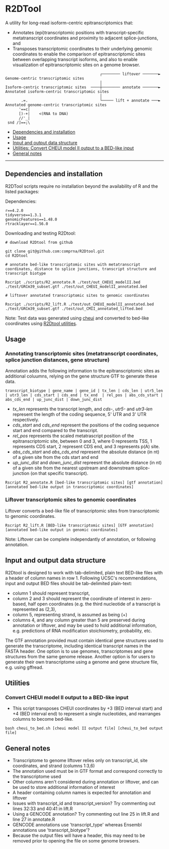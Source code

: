 # R2DTool

A utility for long-read isoform-centric epitranscriptomics that:
  - Annotates (epi)transcriptomic positions with transcript-specific metatranscript coordinates and proximity to adjacent splice-junctions, and 
  - Transposes transcriptomic coordinates to their underlying genomic coordinates to enable the comparison of epitranscriptomic sites between overlapping transcript isoforms, and also to enable visualization of epitranscriptomic sites on a genome browser.

```
                                          ┌──────── liftover ───────►   Genome-centric transcriptomic sites
                                          │
Isoform-centric transcriptomic sites  ────┼──────── annotate ───────►   Annotated isoform-centric transcriptomic sites
                                          │
       .=.                                └───── lift + annotate ───►   Annotated genome-centric transcriptomic sites
      '==c|
      [)-+|    <(RNA to DNA)
      //'_|        
 snd /]==;\                                                                                                                                                                     
```

   - [Dependencies and installation](#dependencies-and-installation)
   - [Usage](#usage)
   - [Input and output data structure](#Input-and-output-data-structure)
   - [Utilities: Convert CHEUI model II output to a BED-like input](#utilities)
   - [General notes](#general-notes)

------------------------------------------

## Dependencies and installation

R2DTool scripts require no installation beyond the availability of R and the listed packages:

Dependencies:
```
r==4.2.0
tidyverse==1.3.1
genomicFeatures==1.48.0
rtracklayer==1.56.0
```

Downloading and testing R2Dtool:

```
# download R2Dtool from github

git clone git@github.com:comprna/R2Dtool.git
cd R2Dtool

# annotate bed-like transcriptomic sites with metatranscript coordinates, distance to splice junctions, transcript structure and transcript biotype 

Rscript ./scripts/R2_annotate.R ./test/out_CHEUI_modelII.bed ./test/GRCm39_subset.gtf ./test/out_CHEUI_modelII_annotated.bed

# liftover annotated transcriptomic sites to genomic coordinates 

Rscript ./scripts/R2_lift.R ./test/out_CHEUI_modelII_annotated.bed ./test/GRCm39_subset.gtf ./test/out_CMII_annotated_lifted.bed
```

Note: Test data was generated using [cheui](https://github.com/comprna/CHEUI) and converted to bed-like coordinates using [R2Dtool utilities](https://github.com/comprna/R2Dtool/blob/main/scripts/cheui_to_bed.sh).

## Usage 

### Annotating transcriptomic sites (metatranscript coordinates, splice junction distances, gene structure)

Annotation adds the following information to the epitranscriptomic sites as additional coluumns, relying on the gene structure GTF to generate these data.

```
transcript_biotype | gene_name | gene_id | tx_len | cds_len | utr5_len | utr3_len | cds_start | cds_end | tx_end  | rel_pos | abs_cds_start | abs_cds_end | up_junc_dist | down_junc_dist
```

- *tx_len* represents the transcript length, and *cds-*, *utr5-* and *utr3-len* represent the length of the coding sequence, 5' UTR and 3' UTR respectively. 
- *cds_start* and *cds_end* represent the positions of the coding sequence start and end compared to the transcript. 
- *rel_pos* represents the scaled metatrascript position of the epitranscriptomic site, between 0 and 3, where 0 represents TSS, 1 represents CDS start, 2 represent CDS end, and 3 represents p(A) site. 
- *abs_cds_start* and *abs_cds_end* represent the absolute distance (in nt) of a given site from the cds start and end 
- *up_junc_dist* and *down_junc_dist* repreesnt the absolute distance (in nt) of a given site from the nearest upstream and downstream splice-junction (on that specific transcript).

```
Rscript R2_annotate.R [bed-like transcriptomic sites] [gtf annotation] [annotated bed-like output in transcriptomic coordinates]
```

### Liftover transcriptomic sites to genomic coordinates

Liftover converts a bed-like file of transcriptomic sites from transcriptomic to genomic coordinates. 

```
Rscript R2_lift.R [BED-like transcriptomic sites] [GTF annotation] [annotated bed-like output in genomic coordinates]
```

Note: Liftover can be complete independantly of annotation, or following annotation. 

## Input and output data structure

R2Dtool is designed to work with tab-delimited, plain text BED-like files with a header of column names in row 1. Following UCSC's recommendations, input and output BED files should be tab-delimited plain-text: 

- column 1 should represent transcript, 
- column 2 and 3 should represent the coordinate of interest in zero-based, half open coordinates (e.g. the third nucleotide of a transcript is represented as (2,3),
- column 5, representing strand, is assumed as being (+)
- columns 4, and any column greater than 5 are preserved during annotation or liftover, and may be used to hold additional information, e.g. predictions of RNA modification stoichiometry, probability, etc. 

The GTF annotation provided must contain identical gene structures used to generate the transcriptome, including identical transcript names in the FASTA header. One option is to use genomes, transcriptomes and gene structures from the same genome release. Another option is for users to generate their own transcriptome using a genome and gene structure file, e.g. using gffread.  

## Utilities
### Convert CHEUI model II output to a BED-like input

- This script transposes CHEUI coordinates by +3 (BED interval start) and +4 (BED interval end) to represent a single nucleotides, and rearranges columns to become bed-like. 

```
bash cheui_to_bed.sh [cheui model II output file] [cheui_to_bed output file]
```

## General notes
- Transcriptome to genome liftover relies only on transcript_id, site coordinates, and strand (columns 1:3,6)
- The annotation used must be in GTF format and correspond correctly to the transcriptome used
- Other columns aren't considered during annotation or liftover, and can be used to store additional information of interest
- A header containing column names is expected for annotation and liftover
- Issues with transcript_id and transcript_version? Try commenting out lines 32:33 and 40:41 in lift.R
- Using a GENCODE annotation? Try commenting out line 25 in lift.R and line 27 in annotate.R 
- GENCODE annotations use 'transcript_type' whereas Ensembl annotations use 'transcript_biotype'?
- Because the output files will have a header, this may need to be removed prior to opening the file on some genome browsers. 



      
